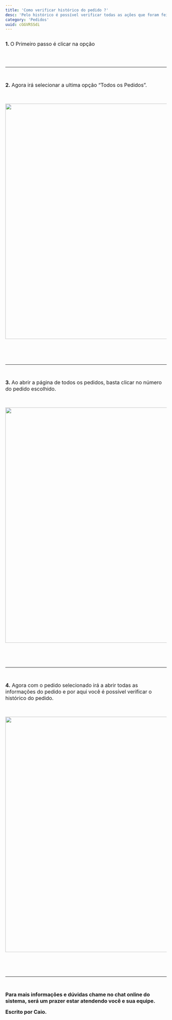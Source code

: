 ```yaml
---
title: 'Como verificar histórico do pedido ?'
desc: 'Pelo histórico é possível verificar todas as ações que foram feitas no pedido selecionado, como alterações e mudança de status.'
category: 'Pedidos'
uuid: cGGVRSSdi
---
```


<p><title></title></p><div class='se-component' style='display: flex; flex-direction: row;'><p><span style='font-size: 16px;'><strong>1. </strong>O Primeiro passo é clicar na opção&nbsp;</span></p><div class='se-component se-image-container __se__float-none'><figure style='margin: 0px;'><img data-index='0' style='' data-origin=',' data-file-size='0' data-file-name='Historico%20do%20pedido%20imagem%201.png' data-percentage='auto,auto' data-align='none' data-size=',' data-rotatey='' data-rotatex='' data-proportion='true' data-rotate='' alt='' src='https://vendergas.github.io/vendergas-imagens/Historico%20do%20pedido%20imagem%201.png'>                                    </figure></div></div><p><span style='font-size: 16px;'>​</span></p><hr><p><br></p><p><span style='font-size: 16px;'><strong>2.&nbsp;</strong>Agora irá selecionar a ultima opção “Todos os Pedidos”.</span></p><p><span style='font-size: 16px;'><br></span></p><div class='se-component se-image-container __se__float-none'><figure style='margin: 0px;'><img data-index='1' style='width: 733px;' data-origin=',' data-file-size='0' data-file-name='Historico%20do%20pedido%20imagem%202.png' data-align='none' data-size='733px,' data-rotatey='' data-rotatex='' data-proportion='true' data-rotate='' alt='' src='https://vendergas.github.io/vendergas-imagens/Historico%20do%20pedido%20imagem%202.png'>                                                                </figure></div><p><span style='font-size: 16px;'><strong><br></strong></span></p><p><br></p><hr><p><br></p><p><span style='font-size: 16px;'><strong>3.&nbsp;</strong>Ao abrir a página de todos os pedidos, basta clicar no número do pedido escolhido.</span></p><p><span style='font-size: 16px;'><br></span></p><div class='se-component se-image-container __se__float-none'><figure style='margin: 0px;'><img data-index='2' style='width: 733px;' data-origin=',' data-file-size='0' data-file-name='Historico%20do%20pedido%20imagem%203.png' data-align='none' data-size='733px,' data-rotatey='' data-rotatex='' data-proportion='true' data-rotate='' alt='' src='https://vendergas.github.io/vendergas-imagens/Historico%20do%20pedido%20imagem%203.png'>                                                                </figure></div><p><br></p><p><br></p><hr><p><br></p><p><span style='font-size: 16px;'><strong>4.</strong> Agora com o pedido selecionado irá a abrir todas as informações do pedido e por aqui você é possível verificar o histórico do pedido.</span></p><p><span style='font-size: 16px;'><br></span></p><div class='se-component se-image-container __se__float-none'><figure style='margin: 0px;'><img data-index='3' style='width: 733px;' data-origin=',' data-file-size='0' data-file-name='Historico%20do%20pedido%20imagem%204.png' data-align='none' data-size='733px,' data-rotatey='' data-rotatex='' data-proportion='true' data-rotate='' alt='' src='https://vendergas.github.io/vendergas-imagens/Historico%20do%20pedido%20imagem%204.png'>                                                                </figure></div><p><br></p><p>​</p><hr><p><br></p><p><span style='margin: 0px; padding: 0px; box-sizing: border-box; -webkit-user-drag: none; overflow: visible; font-family: inherit; font-size: 16px; color: inherit; display: inline; vertical-align: baseline;'><strong>Para mais informações e dúvidas chame no chat online do sistema, será um prazer estar atendendo você e sua equipe.</strong></span></p><p><span style='margin: 0px; padding: 0px; box-sizing: border-box; -webkit-user-drag: none; overflow: visible; font-family: inherit; font-size: 16px; color: inherit; display: inline; vertical-align: baseline;'><strong>Escrito por Caio.</strong></span></p><p>&nbsp;</p><p><br></p><p><br></p><p><br></p>
